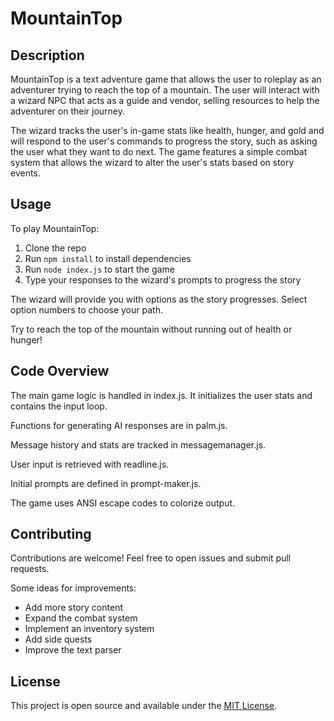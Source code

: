 # MountainTop 

## Description

MountainTop is a text adventure game that allows the user to roleplay as an adventurer trying to reach the top of a mountain. The user will interact with a wizard NPC that acts as a guide and vendor, selling resources to help the adventurer on their journey. 

The wizard tracks the user's in-game stats like health, hunger, and gold and will respond to the user's commands to progress the story, such as asking the user what they want to do next. The game features a simple combat system that allows the wizard to alter the user's stats based on story events.

## Usage

To play MountainTop:

1. Clone the repo
2. Run `npm install` to install dependencies 
3. Run `node index.js` to start the game
4. Type your responses to the wizard's prompts to progress the story

The wizard will provide you with options as the story progresses. Select option numbers to choose your path.

Try to reach the top of the mountain without running out of health or hunger!

## Code Overview

The main game logic is handled in index.js. It initializes the user stats and contains the input loop.

Functions for generating AI responses are in palm.js.

Message history and stats are tracked in messagemanager.js. 

User input is retrieved with readline.js.

Initial prompts are defined in prompt-maker.js.

The game uses ANSI escape codes to colorize output.

## Contributing

Contributions are welcome! Feel free to open issues and submit pull requests.

Some ideas for improvements:

- Add more story content 
- Expand the combat system
- Implement an inventory system
- Add side quests
- Improve the text parser

## License

This project is open source and available under the [MIT License](LICENSE).
